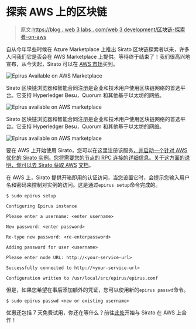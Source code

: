 # 探索 AWS 上的区块链

> 原文:[https://blog . web 3 labs . com/web 3 development/区块链-探索者-on-aws](https://blog.web3labs.com/web3development/blockchain-explorer-on-aws)

自从今年早些时候在 Azure Marketplace 上推出 Sirato 区块链探索者以来，许多人问我们它是否会在 AWS Marketplace 上提供。等待终于结束了！我们很高兴地宣布，从今天起，Sirato 可以在 [AWS 市场](https://w3l.cc/aws-offer)买到。

![Epirus Available on AWS Marketplace](../Images/37a2f8e7c3046dd60677c9fe15333faf.png)

Sirato 区块链浏览器和智能合同注册是企业和技术用户使用区块链网络的首选平台。它支持 Hyperledger Besu，Quorum 和其他基于以太坊的网络。

![Epirus available on AWS marketplace](../Images/48b955e8ebcf58c235c5b3c3472e8160.png)

Sirato 区块链浏览器和智能合同注册是企业和技术用户使用区块链网络的首选平台。它支持 Hyperledger Besu，Quorum 和其他基于以太坊的网络。

![Epirus available on AWS marketplace](../Images/ae9fe6834245087fa922ad8790a15756.png)

要在 AWS 上开始使用 Sirato，您可以在这里注册该服务[，并启动一个针对 AWS 优化的 Sirato 实例。您将需要您的节点的 RPC 连接的详细信息。关于这方面的说明，你可以去 Sirato 获取 AWS](https://w3l.cc/aws-offer) [文档](https://docs.epirus.io/getting_started/#aws)。

在 AWS 上，Sirato 提供开箱即用的认证访问，当您设置它时，会提示您输入用户名和密码来控制对实例的访问。这是通过`epirus setup`命令完成的。

```
$ sudo epirus setup

Configuring Epirus instance

Please enter a username: <enter username>

New password: <enter password>

Re-type new password: <re-enterpassword>

Adding password for user <username>

Please enter node URL: http://<your-service-url>

Successfully connected to http://<your-service-url>

Configuration written to /usr/local/src/epirus/epirus.conf
```

但是，如果您希望在事后添加额外的凭证，您可以使用新的`epirus passwd`命令。

`$ sudo epirus passwd <new or existing username> `

优惠还包括 7 天免费试用，你还在等什么？前往[此处](https://w3l.cc/aws-offer)开始与 Sirato 在 AWS 上合作！